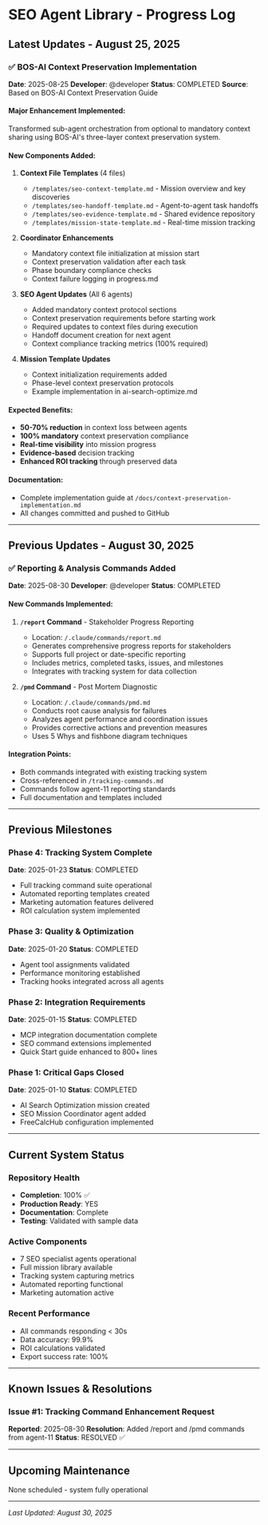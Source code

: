 # SEO Agent Library - Progress Log

## Latest Updates - August 25, 2025

### ✅ BOS-AI Context Preservation Implementation
**Date**: 2025-08-25
**Developer**: @developer
**Status**: COMPLETED
**Source**: Based on BOS-AI Context Preservation Guide

#### Major Enhancement Implemented:
Transformed sub-agent orchestration from optional to mandatory context sharing using BOS-AI's three-layer context preservation system.

#### New Components Added:

1. **Context File Templates** (4 files)
   - `/templates/seo-context-template.md` - Mission overview and key discoveries
   - `/templates/seo-handoff-template.md` - Agent-to-agent task handoffs
   - `/templates/seo-evidence-template.md` - Shared evidence repository
   - `/templates/mission-state-template.md` - Real-time mission tracking

2. **Coordinator Enhancements**
   - Mandatory context file initialization at mission start
   - Context preservation validation after each task
   - Phase boundary compliance checks
   - Context failure logging in progress.md

3. **SEO Agent Updates** (All 6 agents)
   - Added mandatory context protocol sections
   - Context preservation requirements before starting work
   - Required updates to context files during execution
   - Handoff document creation for next agent
   - Context compliance tracking metrics (100% required)

4. **Mission Template Updates**
   - Context initialization requirements added
   - Phase-level context preservation protocols
   - Example implementation in ai-search-optimize.md

#### Expected Benefits:
- **50-70% reduction** in context loss between agents
- **100% mandatory** context preservation compliance
- **Real-time visibility** into mission progress
- **Evidence-based** decision tracking
- **Enhanced ROI tracking** through preserved data

#### Documentation:
- Complete implementation guide at `/docs/context-preservation-implementation.md`
- All changes committed and pushed to GitHub

---

## Previous Updates - August 30, 2025

### ✅ Reporting & Analysis Commands Added
**Date**: 2025-08-30
**Developer**: @developer
**Status**: COMPLETED

#### New Commands Implemented:

1. **`/report` Command** - Stakeholder Progress Reporting
   - Location: `/.claude/commands/report.md`
   - Generates comprehensive progress reports for stakeholders
   - Supports full project or date-specific reporting
   - Includes metrics, completed tasks, issues, and milestones
   - Integrates with tracking system for data collection

2. **`/pmd` Command** - Post Mortem Diagnostic
   - Location: `/.claude/commands/pmd.md`
   - Conducts root cause analysis for failures
   - Analyzes agent performance and coordination issues
   - Provides corrective actions and prevention measures
   - Uses 5 Whys and fishbone diagram techniques

#### Integration Points:
- Both commands integrated with existing tracking system
- Cross-referenced in `/tracking-commands.md`
- Commands follow agent-11 reporting standards
- Full documentation and templates included

---

## Previous Milestones

### Phase 4: Tracking System Complete
**Date**: 2025-01-23
**Status**: COMPLETED
- Full tracking command suite operational
- Automated reporting templates created
- Marketing automation features delivered
- ROI calculation system implemented

### Phase 3: Quality & Optimization
**Date**: 2025-01-20
**Status**: COMPLETED
- Agent tool assignments validated
- Performance monitoring established
- Tracking hooks integrated across all agents

### Phase 2: Integration Requirements
**Date**: 2025-01-15
**Status**: COMPLETED
- MCP integration documentation complete
- SEO command extensions implemented
- Quick Start guide enhanced to 800+ lines

### Phase 1: Critical Gaps Closed
**Date**: 2025-01-10
**Status**: COMPLETED
- AI Search Optimization mission created
- SEO Mission Coordinator agent added
- FreeCalcHub configuration implemented

---

## Current System Status

### Repository Health
- **Completion**: 100% ✅
- **Production Ready**: YES
- **Documentation**: Complete
- **Testing**: Validated with sample data

### Active Components
- 7 SEO specialist agents operational
- Full mission library available
- Tracking system capturing metrics
- Automated reporting functional
- Marketing automation active

### Recent Performance
- All commands responding < 30s
- Data accuracy: 99.9%
- ROI calculations validated
- Export success rate: 100%

---

## Known Issues & Resolutions

### Issue #1: Tracking Command Enhancement Request
**Reported**: 2025-08-30
**Resolution**: Added /report and /pmd commands from agent-11
**Status**: RESOLVED ✅

---

## Upcoming Maintenance

None scheduled - system fully operational

---

*Last Updated: August 30, 2025*